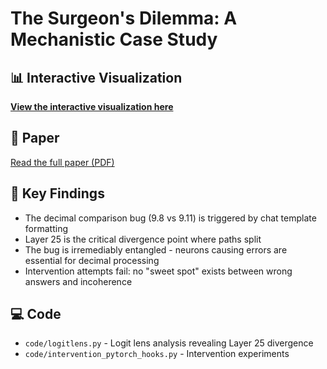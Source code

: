 # The Surgeon's Dilemma: A Mechanistic Case Study

## 📊 Interactive Visualization
[**View the interactive visualization here**](https://gussand.github.io/surgeon]/visualization/)

## 📄 Paper
[Read the full paper (PDF)](./paper/surgeons_dilemma.pdf)

## 🔬 Key Findings
- The decimal comparison bug (9.8 vs 9.11) is triggered by chat template formatting
- Layer 25 is the critical divergence point where paths split
- The bug is irremediably entangled - neurons causing errors are essential for decimal processing
- Intervention attempts fail: no "sweet spot" exists between wrong answers and incoherence

## 💻 Code
- `code/logitlens.py` - Logit lens analysis revealing Layer 25 divergence
- `code/intervention_pytorch_hooks.py` - Intervention experiments